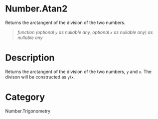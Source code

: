 ﻿# Number.Atan2
Returns the arctangent of the division of the two numbers.
> _function (optional <code>y</code> as nullable any, optional <code>x</code> as nullable any) as nullable any_
# Description 
Returns the arctangent of the division of the two numbers, <code>y</code> and <code>x</code>. The divison will be constructed as <code>y</code>/<code>x</code>.
# Category 
Number.Trigonometry
